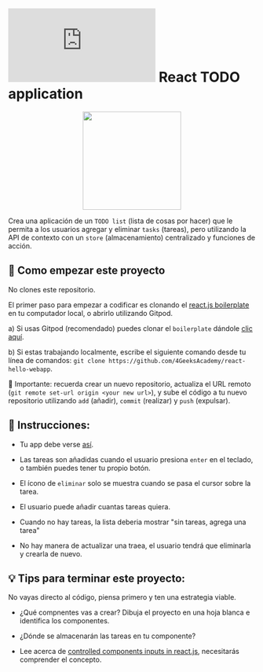 # ![alt text](https://assets.breatheco.de/apis/img/images.php?blob&random&cat=icon&tags=breathecode,32) React TODO application

<p align="center">
  <img height="200" src="https://github.com/breatheco-de/exercise-todo-list/blob/master/preview.gif?raw=true" />
</p>

Crea una aplicación de un `TODO list` (lista de cosas por hacer) que le permita a los usuarios agregar y eliminar `tasks` (tareas), pero utilizando la API de contexto con un `store` (almacenamiento) centralizado y funciones de acción.

<onlyfor saas="false" withBanner="false">

## 🌱  Como empezar este proyecto

No clones este repositorio.

El primer paso para empezar a codificar es clonando el [react.js boilerplate](https://github.com/4GeeksAcademy/react-hello-webapp) en tu computador local, o abrirlo utilizando Gitpod.

a) Si usas Gitpod (recomendado) puedes clonar el `boilerplate` dándole [clic aquí](https://github.com/4GeeksAcademy/react-hello-webapp).

b) Si estas trabajando localmente, escribe el siguiente comando desde tu línea de comandos: `git clone https://github.com/4GeeksAcademy/react-hello-webapp`. 

🔎 Importante: recuerda crear un nuevo repositorio, actualiza el URL remoto (`git remote set-url origin <your new url>`), y sube el código a tu nuevo repositorio utilizando `add` (añadir), `commit` (realizar) y `push` (expulsar).

</onlyfor>

## 📝 Instrucciones:

+ Tu app debe verse [así](https://github.com/breatheco-de/exercise-todo-list/blob/master/preview.gif?raw=true).

+ Las tareas son añadidas cuando el usuario presiona `enter` en el teclado, o también puedes tener tu propio botón.

+ El ícono de `eliminar` solo se muestra cuando se pasa el cursor sobre la tarea.

+  El usuario puede añadir cuantas tareas quiera.

+ Cuando no hay tareas, la lista deberia mostrar "sin tareas, agrega una tarea"

+ No hay manera de actualizar una traea, el usuario tendrá que eliminarla y crearla de nuevo. 

## 💡 Tips para terminar este proyecto:

No vayas directo al código, piensa primero y ten una estrategia viable.

+ ¿Qué compnentes vas a crear? Dibuja el proyecto en una hoja blanca e identifica los componentes. 

+ ¿Dónde se almacenarán las tareas en tu componente?

+ Lee acerca de [controlled components inputs in react.js](https://www.youtube.com/watch?v=A6YxkyR_T8c), necesitarás comprender el concepto.
